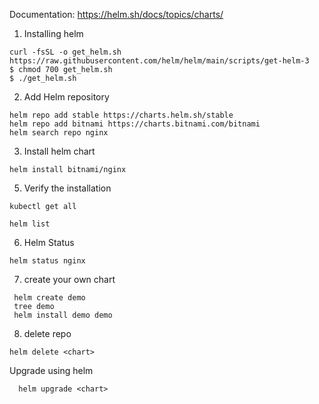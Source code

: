 

Documentation:
https://helm.sh/docs/topics/charts/

1. Installing helm 
```
curl -fsSL -o get_helm.sh https://raw.githubusercontent.com/helm/helm/main/scripts/get-helm-3
$ chmod 700 get_helm.sh
$ ./get_helm.sh
```
2. Add Helm repository  

```
helm repo add stable https://charts.helm.sh/stable
helm repo add bitnami https://charts.bitnami.com/bitnami
helm search repo nginx

```
3. Install helm chart
```
helm install bitnami/nginx
```

5. Verify the installation 

```
kubectl get all

helm list

```
6. Helm Status

```
helm status nginx
```
7. create your own chart
```
 helm create demo
 tree demo
 helm install demo demo
```
8. delete repo 
```
helm delete <chart>
 ```
Upgrade using helm
```
  helm upgrade <chart>
  ```
